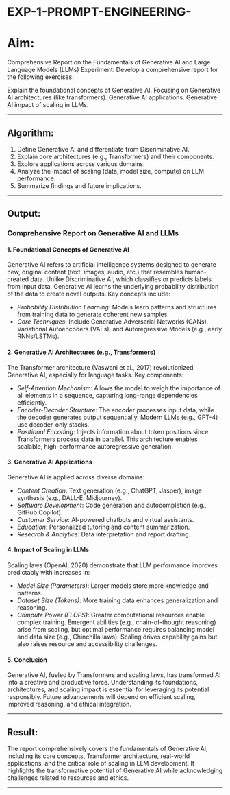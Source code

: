 # EXP-1-PROMPT-ENGINEERING-

# Aim:
Comprehensive Report on the Fundamentals of Generative AI and Large Language Models (LLMs)
Experiment: Develop a comprehensive report for the following exercises:

Explain the foundational concepts of Generative AI.
Focusing on Generative AI architectures (like transformers). Generative AI applications.
Generative AI impact of scaling in LLMs.

---

## Algorithm:
1. Define Generative AI and differentiate from Discriminative AI.
2. Explain core architectures (e.g., Transformers) and their components.
3. Explore applications across various domains.
4. Analyze the impact of scaling (data, model size, compute) on LLM performance.
5. Summarize findings and future implications.

---

## Output:
### Comprehensive Report on Generative AI and LLMs

#### 1. Foundational Concepts of Generative AI
Generative AI refers to artificial intelligence systems designed to generate new, original content (text, images, audio, etc.) that resembles human-created data. Unlike Discriminative AI, which classifies or predicts labels from input data, Generative AI learns the underlying probability distribution of the data to create novel outputs. Key concepts include:
- *Probability Distribution Learning*: Models learn patterns and structures from training data to generate coherent new samples.
- *Core Techniques*: Include Generative Adversarial Networks (GANs), Variational Autoencoders (VAEs), and Autoregressive Models (e.g., early RNNs/LSTMs).

#### 2. Generative AI Architectures (e.g., Transformers)
The Transformer architecture (Vaswani et al., 2017) revolutionized Generative AI, especially for language tasks. Key components:
- *Self-Attention Mechanism*: Allows the model to weigh the importance of all elements in a sequence, capturing long-range dependencies efficiently.
- *Encoder-Decoder Structure*: The encoder processes input data, while the decoder generates output sequentially. Modern LLMs (e.g., GPT-4) use decoder-only stacks.
- *Positional Encoding*: Injects information about token positions since Transformers process data in parallel.
This architecture enables scalable, high-performance autoregressive generation.

#### 3. Generative AI Applications
Generative AI is applied across diverse domains:
- *Content Creation*: Text generation (e.g., ChatGPT, Jasper), image synthesis (e.g., DALL-E, Midjourney).
- *Software Development*: Code generation and autocompletion (e.g., GitHub Copilot).
- *Customer Service*: AI-powered chatbots and virtual assistants.
- *Education*: Personalized tutoring and content summarization.
- *Research & Analytics*: Data interpretation and report drafting.

#### 4. Impact of Scaling in LLMs
Scaling laws (OpenAI, 2020) demonstrate that LLM performance improves predictably with increases in:
- *Model Size (Parameters)*: Larger models store more knowledge and patterns.
- *Dataset Size (Tokens)*: More training data enhances generalization and reasoning.
- *Compute Power (FLOPS)*: Greater computational resources enable complex training.
Emergent abilities (e.g., chain-of-thought reasoning) arise from scaling, but optimal performance requires balancing model and data size (e.g., Chinchilla laws). Scaling drives capability gains but also raises resource and accessibility challenges.

#### 5. Conclusion
Generative AI, fueled by Transformers and scaling laws, has transformed AI into a creative and productive force. Understanding its foundations, architectures, and scaling impact is essential for leveraging its potential responsibly. Future advancements will depend on efficient scaling, improved reasoning, and ethical integration.

---

## Result:
The report comprehensively covers the fundamentals of Generative AI, including its core concepts, Transformer architecture, real-world applications, and the critical role of scaling in LLM development. It highlights the transformative potential of Generative AI while acknowledging challenges related to resources and ethics.

---
